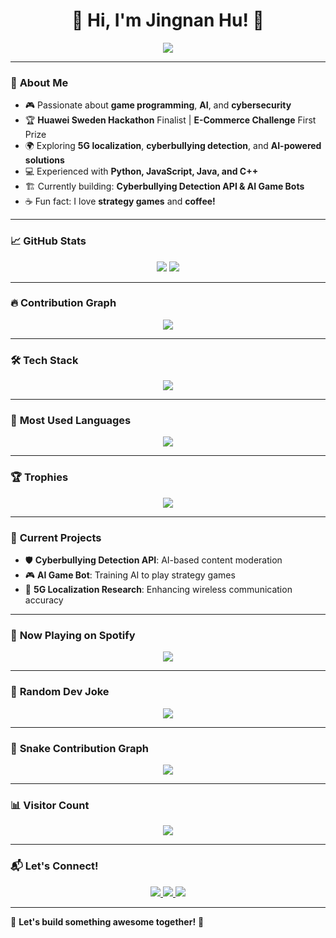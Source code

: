 <h1 align="center">👋 Hi, I'm Jingnan Hu! 🚀</h1>

<p align="center">
  <img src="https://readme-typing-svg.herokuapp.com?font=Fira+Code&duration=3000&pause=500&color=00F7EF&center=true&width=435&lines=Master's+in+Computer+Science;Game+Development+Enthusiast;AI+%7C+Big+Data+%7C+Cybersecurity;Ex-UN+Intern+%F0%9F%87%A8%F0%9F%87%AD;Always+learning+new+things!+%F0%9F%8C%8F" />
</p>

---

### 🚀 **About Me**
- 🎮 Passionate about **game programming**, **AI**, and **cybersecurity**
- 🏆 **Huawei Sweden Hackathon** Finalist | **E-Commerce Challenge** First Prize
- 🌍 Exploring **5G localization**, **cyberbullying detection**, and **AI-powered solutions**
- 💻 Experienced with **Python, JavaScript, Java, and C++**
- 🏗️ Currently building: **Cyberbullying Detection API & AI Game Bots**
- ☕ Fun fact: I love **strategy games** and **coffee!**

---

### 📈 **GitHub Stats**
<p align="center">
  <img src="https://github-readme-stats.vercel.app/api?username=JingnanHu&show_icons=true&theme=tokyonight&count_private=true&hide_border=true" />
  <img src="https://github-readme-streak-stats.herokuapp.com/?user=JingnanHu&theme=tokyonight&hide_border=true" />
</p>

---

### 🔥 **Contribution Graph**
<p align="center">
  <img src="https://github-readme-activity-graph.vercel.app/graph?username=JingnanHu&theme=tokyo-night&hide_border=true" />
</p>

---

### 🛠 **Tech Stack**
<p align="center">
  <img src="https://skillicons.dev/icons?i=python,java,cpp,js,ts,html,css,nodejs,react,vue,flutter,aws,docker,kubernetes,linux" />
</p>

---

### 🚀 **Most Used Languages**
<p align="center">
  <img src="https://github-readme-stats.vercel.app/api/top-langs/?username=JingnanHu&layout=compact&theme=tokyonight&hide_border=true" />
</p>

---

### 🏆 **Trophies**
<p align="center">
  <img src="https://github-profile-trophy.vercel.app/?username=JingnanHu&theme=onedark&margin-w=15&column=7" />
</p>

---

### 🎯 **Current Projects**
- 🛡 **Cyberbullying Detection API**: AI-based content moderation  
- 🎮 **AI Game Bot**: Training AI to play strategy games  
- 📡 **5G Localization Research**: Enhancing wireless communication accuracy  

---

### 🎵 **Now Playing on Spotify**
<p align="center">
  <img src="https://novatorem-ten.vercel.app/api/spotify" />
</p>

---

### 🤣 **Random Dev Joke**
<p align="center">
  <img src="https://readme-jokes.vercel.app/api" />
</p>

---

### 🐍 **Snake Contribution Graph**
<p align="center">
  <img src="https://raw.githubusercontent.com/JingnanHu/JingnanHu/output/github-contribution-grid-snake.svg" />
</p>

---

### 📊 **Visitor Count**
<p align="center">
  <img src="https://komarev.com/ghpvc/?username=JingnanHu&label=Profile%20Views&color=blue&style=plastic" />
</p>

---

### 📬 **Let's Connect!**
<p align="center">
  <a href="https://www.linkedin.com/in/jingnan-hu">
    <img src="https://img.shields.io/badge/-LinkedIn-blue?style=for-the-badge&logo=Linkedin&logoColor=white" />
  </a>
  <a href="https://github.com/JingnanHu">
    <img src="https://img.shields.io/badge/-GitHub-333?style=for-the-badge&logo=github" />
  </a>
  <a href="https://yourportfolio.com">
    <img src="https://img.shields.io/badge/Portfolio-My%20Site-green?style=for-the-badge&logo=web" />
  </a>
</p>

---

🚀 **Let's build something awesome together!** 🚀

